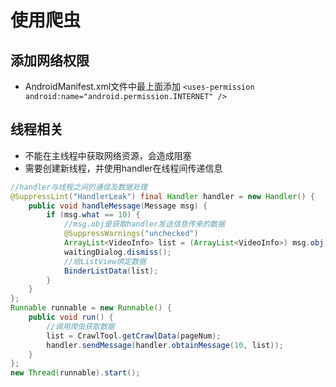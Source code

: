 # 使用爬虫

## 添加网络权限

* AndroidManifest.xml文件中最上面添加 `<uses-permission android:name="android.permission.INTERNET" />`

## 线程相关

* 不能在主线程中获取网络资源，会造成阻塞
* 需要创建新线程，并使用handler在线程间传递信息

```java
//handler与线程之间的通信及数据处理
@SuppressLint("HandlerLeak") final Handler handler = new Handler() {
    public void handleMessage(Message msg) {
        if (msg.what == 10) {
            //msg.obj是获取handler发送信息传来的数据
            @SuppressWarnings("unchecked")
            ArrayList<VideoInfo> list = (ArrayList<VideoInfo>) msg.obj;
            waitingDialog.dismiss();
            //给ListView绑定数据
            BinderListData(list);
        }
    }
};
Runnable runnable = new Runnable() {
    public void run() {
        //调用爬虫获取数据
        list = CrawlTool.getCrawlData(pageNum);
        handler.sendMessage(handler.obtainMessage(10, list));
    }
};
new Thread(runnable).start();
```